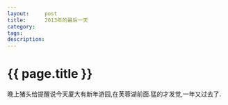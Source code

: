 ```yaml
---
layout:     post
title:      2013年的最后一天
category:   
tags: 
description: 
---
```


{{ page.title }}
================
晚上猪头给提醒说今天厦大有新年游园,在芙蓉湖前面.猛的才发觉,一年又过去了.


